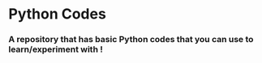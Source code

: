 # Python Codes

### A repository that has basic Python codes that you can use to learn/experiment with !